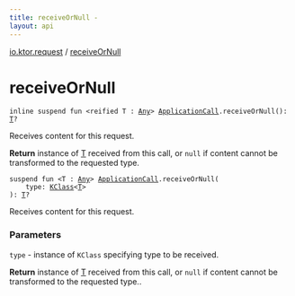 ```yaml
---
title: receiveOrNull - 
layout: api
---
```


<div class='api-docs-breadcrumbs'><a href="index.html">io.ktor.request</a> / <a href="./receive-or-null.html">receiveOrNull</a></div>

# receiveOrNull

<div class="overload-group" markdown="1">

<div class="signature"><code><span class="keyword">inline</span> <span class="keyword">suspend</span> <span class="keyword">fun </span><span class="symbol">&lt;</span><span class="keyword">reified</span>&nbsp;<span class="identifier">T</span>&nbsp;<span class="symbol">:</span>&nbsp;<a href="https://kotlinlang.org/api/latest/jvm/stdlib/kotlin/-any/index.html"><span class="identifier">Any</span></a><span class="symbol">&gt;</span> <a href="../io.ktor.application/-application-call/index.html"><span class="identifier">ApplicationCall</span></a><span class="symbol">.</span><span class="identifier">receiveOrNull</span><span class="symbol">(</span><span class="symbol">)</span><span class="symbol">: </span><a href="receive-or-null.html#T"><span class="identifier">T</span></a><span class="symbol">?</span></code></div>

Receives content for this request.

**Return**
instance of <a href="receive-or-null.html#T">T</a> received from this call, or <code>null</code> if content cannot be transformed to the requested type.

</div>
<div class="overload-group" markdown="1">

<div class="signature"><code><span class="keyword">suspend</span> <span class="keyword">fun </span><span class="symbol">&lt;</span><span class="identifier">T</span>&nbsp;<span class="symbol">:</span>&nbsp;<a href="https://kotlinlang.org/api/latest/jvm/stdlib/kotlin/-any/index.html"><span class="identifier">Any</span></a><span class="symbol">&gt;</span> <a href="../io.ktor.application/-application-call/index.html"><span class="identifier">ApplicationCall</span></a><span class="symbol">.</span><span class="identifier">receiveOrNull</span><span class="symbol">(</span><br/>&nbsp;&nbsp;&nbsp;&nbsp;<span class="parameterName" id="io.ktor.request$receiveOrNull(io.ktor.application.ApplicationCall, kotlin.reflect.KClass((io.ktor.request.receiveOrNull.T)))/type">type</span><span class="symbol">:</span>&nbsp;<a href="https://kotlinlang.org/api/latest/jvm/stdlib/kotlin.reflect/-k-class/index.html"><span class="identifier">KClass</span></a><span class="symbol">&lt;</span><a href="receive-or-null.html#T"><span class="identifier">T</span></a><span class="symbol">&gt;</span><br/><span class="symbol">)</span><span class="symbol">: </span><a href="receive-or-null.html#T"><span class="identifier">T</span></a><span class="symbol">?</span></code></div>

Receives content for this request.

### Parameters

<code>type</code> - instance of <code>KClass</code> specifying type to be received.

**Return**
instance of <a href="receive-or-null.html#T">T</a> received from this call, or <code>null</code> if content cannot be transformed to the requested type..

</div>
